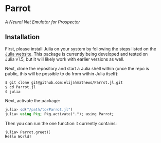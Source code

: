 # Parrot
*A Neural Net Emulator for Prospector*

## Installation

First, please install Julia on your system by following the steps listed on the [Julia website](https://julialang.org/downloads/). This package is currently being developed and tested on Julia v1.5, but it will likely work with earlier versions as well.

Next, clone the repository and start a Julia shell within (once the repo is public, this will be possible to do from within Julia itself):

```bash
$ git clone git@github.com:elijahmathews/Parrot.jl.git
$ cd Parrot.jl
$ julia
```

Next, activate the package:
```julia
julia> cd("/path/to/Parrot.jl")
julia> using Pkg; Pkg.activate("."); using Parrot;
```

Then you can run the one function it currently contains:
```jldoctest greet; setup = :(using Parrot)
julia> Parrot.greet()
Hello World!
```
